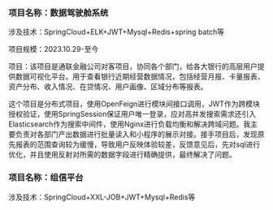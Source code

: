 ### 项目名称：数据驾驶舱系统

涉及技术：SpringCloud+ELK+JWT+Mysql+Redis+spring batch等

项目规模：2023.10.29-至今

项目：该项目是通联金融公司对客项目，协同各个部门，给各大银行的高层用户提供数据可视化平台。用于查看银行近期经营数据情况，包括经营月报、卡量报表、资产分布、收入情况、在贷情况、用户画像、区域分布等报表。

​	这个项目是分布式项目，使用OpenFeign进行模块间接口调用，JWT作为跨模块授权验证，使用SpringSession保证用户唯一登录，应对高并发搜索需求还引入Elasticsearch作为搜索中间件，使用Nginx进行负载均衡和解决跨域问题。我主要负责对各部门产出数据进行批量读入和小程序的展示对接。接手项目后，发现原先报表的范围查询较为缓慢，导致用户反映体验较差，反馈意见后，先对sql进行优化，并且使用反射对所需的数据字段进行精确提供，最终解决了问题。



### 项目名称：组信平台

涉及技术：SpringCloud+XXL-JOB+JWT+Mysql+Redis等